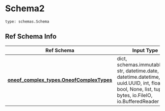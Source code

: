 # Schema2
```
type: schemas.Schema
```

## Ref Schema Info
Ref Schema | Input Type | Output Type
---------- | ---------- | -----------
[**oneof_complex_types.OneofComplexTypes**](../../../../../../../../../components/schema/oneof_complex_types.md) | dict, schemas.immutabledict, str, datetime.date, datetime.datetime, uuid.UUID, int, float, bool, None, list, tuple, bytes, io.FileIO, io.BufferedReader | schemas.immutabledict, str, float, int, bool, None, tuple, bytes, io.FileIO
